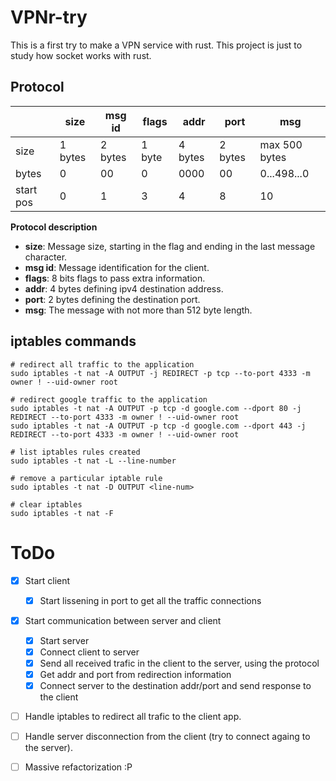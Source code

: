 # VPNr-try

This is a first try to make a VPN service with rust. This project is just to study how socket works with rust.

## Protocol

|           | size    | msg id  | flags  | addr    | port    | msg           |
|-----------|---------|---------|--------|---------|---------|---------------|
| size      | 1 bytes | 2 bytes | 1 byte | 4 bytes | 2 bytes | max 500 bytes |
| bytes     | 0       | 00      | 0      | 0000    | 00      | 0...498...0   |
| start pos | 0       | 1       | 3      | 4       | 8       | 10            |

**Protocol description**

- **size**: Message size, starting in the flag and ending in the last message character.
- **msg id**: Message identification for the client.
- **flags**: 8 bits flags to pass extra information.
- **addr**: 4 bytes defining ipv4 destination address.
- **port**: 2 bytes defining the destination port.
- **msg**: The message with not more than 512 byte length.

## iptables commands

```
# redirect all traffic to the application
sudo iptables -t nat -A OUTPUT -j REDIRECT -p tcp --to-port 4333 -m owner ! --uid-owner root

# redirect google traffic to the application
sudo iptables -t nat -A OUTPUT -p tcp -d google.com --dport 80 -j REDIRECT --to-port 4333 -m owner ! --uid-owner root 
sudo iptables -t nat -A OUTPUT -p tcp -d google.com --dport 443 -j REDIRECT --to-port 4333 -m owner ! --uid-owner root 

# list iptables rules created
sudo iptables -t nat -L --line-number

# remove a particular iptable rule
sudo iptables -t nat -D OUTPUT <line-num>

# clear iptables
sudo iptables -t nat -F
```
# ToDo

- [x] Start client
    - [x] Start lissening in port to get all the traffic connections
- [x] Start communication between server and client
    - [x] Start server
    - [x] Connect client to server
    - [x] Send all received trafic in the client to the server, using the protocol
    - [x] Get addr and port from redirection information
    - [x] Connect server to the destination addr/port and send response to the client
- [ ] Handle iptables to redirect all trafic to the client app.
- [ ] Handle server disconnection from the client (try to connect againg to the server).
- [ ] Massive refactorization :P

